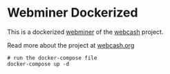 # Webminer Dockerized

This is a dockerized [webminer](https://github.com/maaku/webminer) of the [webcash](https://github.com/kanzure/webcash) project.

Read more about the project at [webcash.org](https://webcash.org)

```
# run the docker-compose file
docker-compose up -d
```